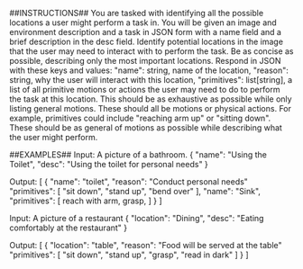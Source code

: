 ##INSTRUCTIONS##
You are tasked with identifying all the possible locations a user might perform a task in. You will be given an image and environment description and a task in JSON form with a name field and a brief description in the desc field. Identify potential locations in the image that the user may need to interact with to perform the task. Be as concise as possible, describing only the most important locations. Respond in JSON with these keys and values: "name": string, name of the location, "reason": string, why the user will interact with this location, "primitives": list[string], a list of all primitive motions or actions the user may need to do to perform the task at this location. This should be as exhaustive as possible while only listing general motions. These should all be motions or physical actions. For example, primitives could include "reaching arm up" or "sitting down". These should be as general of motions as possible while describing what the user might perform.

##EXAMPLES##
Input: A picture of a bathroom.
{
    "name": "Using the Toilet",
    "desc": "Using the toilet for personal needs"
}

Output:
[
    {
        "name": "toilet",
        "reason": "Conduct personal needs"
        "primitives": [
            "sit down",
            "stand up",
            "bend over"
        ],
        "name": "Sink",
        "primitives": [
            reach with arm,
            grasp,
        ]
    }
]

Input: A picture of a restaurant
{
    "location": "Dining",
    "desc": "Eating comfortably at the restaurant"
}


Output:
[
    {
        "location": "table",
        "reason": "Food will be served at the table"
        "primitives": [
            "sit down",
            "stand up",
            "grasp",
            "read in dark"
        ]
    }
]
